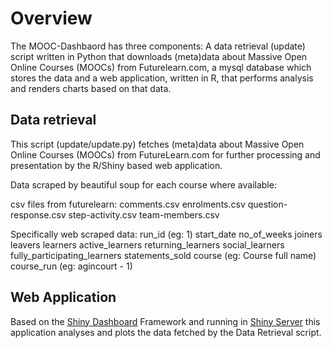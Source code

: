Overview
=========

The MOOC-Dashbaord has three components:  A data retrieval (update) script written in Python that downloads (meta)data about Massive Open Online Courses (MOOCs) from Futurelearn.com, a mysql database which stores the data and a web application, written in R, that performs analysis and renders charts based on that data.


Data retrieval
--------------

This script (update/update.py) fetches (meta)data about Massive Open Online Courses (MOOCs) from FutureLearn.com for further processing and presentation by the R/Shiny based web application.

Data scraped by beautiful soup for each course where available:

csv files from futurelearn:
comments.csv
enrolments.csv
question-response.csv
step-activity.csv
team-members.csv

Specifically web scraped data:
run_id (eg: 1)
start_date 
no_of_weeks
joiners
leavers
learners
active_learners
returning_learners
social_learners
fully_participating_learners
statements_sold
course (eg: Course full name)
course_run (eg: agincourt - 1)

Web Application
--------------

Based on the [Shiny Dashboard](https://rstudio.github.io/shinydashboard/) Framework and running in [Shiny Server](https://www.rstudio.com/products/shiny/shiny-server/) this application analyses and plots the data fetched by the Data Retrieval script.

